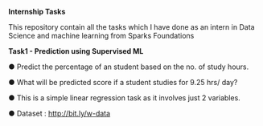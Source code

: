 **Internship Tasks**

This repository contain all the tasks which I have done as an intern in Data Science and machine learning from Sparks Foundations

**Task1 - Prediction using Supervised ML**

● Predict the percentage of an student based on the no. of study hours.

● What will be predicted score if a student studies for 9.25 hrs/ day?

● This is a simple linear regression task as it involves just 2 variables.

● Dataset : http://bit.ly/w-data
